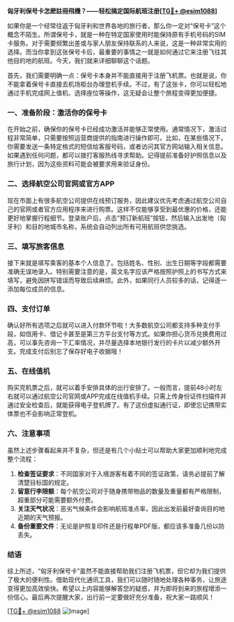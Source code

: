 **匈牙利保号卡怎麽註冊飛機？——轻松搞定国际航班注册[[TG💪+ @esim1088](https://t.me/s/esim1088)]**

如果你是一个经常往返于匈牙利和世界各地的旅行者，那么你一定对“保号卡”这个概念不陌生。所谓保号卡，就是一种在特定国家使用时能保持原有手机号码的SIM卡服务。对于需要频繁出差或与家人朋友保持联系的人来说，这是一种非常实用的选择。而当你拿到这张保号卡后，最重要的事情之一就是如何通过它来注册飞往其他目的地的航班。今天，我们就来详细聊聊这个话题。

首先，我们需要明确一点：保号卡本身并不能直接用于注册飞机票。也就是说，你不能拿着保号卡直接去机场柜台办理登机手续。不过，有了这张卡，你可以轻松地通过手机完成网上值机、选择座位等操作，这无疑会让整个旅程变得更加便捷。

### 一、准备阶段：激活你的保号卡

在开始之前，确保你的保号卡已经成功激活并能够正常使用。通常情况下，激活过程非常简单，只需要按照运营商提供的指南进行操作即可。比如，在某些情况下，你需要发送一条特定格式的短信给客服号码，或者访问其官方网站输入相关信息。如果遇到任何问题，都可以拨打客服热线寻求帮助。记得提前准备好护照信息以及旅行计划，因为这些资料可能会被要求用来验证身份。

### 二、选择航空公司官网或官方APP

现在市面上有很多航空公司提供在线预订服务，因此建议优先考虑通过航空公司自己的官网或者官方应用程序来进行购票。这样不仅能够享受到最优惠的价格，还能更好地掌握行程细节。登录账户后，点击“预订新航班”按钮，然后输入出发地（匈牙利）和目的地城市名称，系统会自动列出所有可用航班供您挑选。

### 三、填写旅客信息

接下来就是填写乘客的基本个人信息了。包括姓名、性别、出生日期等字段都需要准确无误地录入。特别需要注意的是，英文名字应该严格按照护照上的书写方式来填写，避免因拼写错误而导致后续麻烦。此外，如果同行人员较多的话，记得逐一添加每位成员的信息。

### 四、支付订单

确认好所有选项之后就可以进入付款环节啦！大多数航空公司都支持多种支付手段，如信用卡、借记卡甚至是第三方平台支付等方式。如果你担心货币兑换费用过高，可以事先咨询一下汇率情况，并尽量选择本地银行发行的卡片以减少额外开支。完成支付后别忘了保存好电子收据哦！

### 五、在线值机

购买完机票之后，就可以着手安排具体的出行安排了。一般而言，提前48小时左右就可以通过航空公司官网或APP完成在线值机手续。只需上传身份证件扫描件并通过安全检查后，就能获得电子登机牌了。有了这份虚拟通行证，即使忘记携带实体票也不会影响正常登机。

### 六、注意事项

虽然上述步骤看起来并不复杂，但还是有几个小贴士可以帮助大家更加顺利地完成整个流程：

1. **检查签证要求**：不同国家对于入境游客有着不同的签证政策，请务必提前了解清楚目标国的规定。
2. **留意行李限额**：每个航空公司对于随身携带物品的数量及重量都有严格限制，超重部分可能需要额外付费。
3. **关注天气状况**：恶劣气候条件会影响航班准点率，因此出发前最好查询目的地近期的天气预报。
4. **备份重要文件**：无论是护照复印件还是行程单PDF版，都应该多准备几份以防丢失。

### 结语

综上所述，“匈牙利保号卡”虽然不能直接帮助我们注册飞机票，但它却为我们提供了极大的便利性。借助现代化通讯工具，我们可以随时随地处理各种事务，让旅途变得更加高效愉快。希望以上内容能够解答您的疑惑，并为即将到来的旅程增添一份信心。最后再次提醒大家，出行前一定要做好充分准备，祝大家一路顺风！

[[TG💪+ @esim1088](https://t.me/s/esim1088) ![Image](https://i.postimg.cc/4NQfJmqS/Snipaste-2025-05-13-00-14-12.png)]